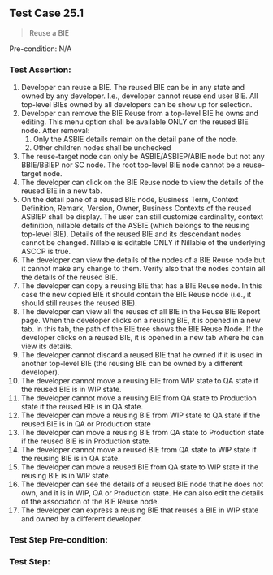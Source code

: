 ## Test Case 25.1

> Reuse a BIE

Pre-condition: N/A



### Test Assertion:

1. Developer can reuse a BIE. The reused BIE can be in any state and owned by any developer. I.e., developer cannot reuse end user BIE. All top-level BIEs owned by all developers can be show up for selection.
2. Developer can remove the BIE Reuse from a top-level BIE he owns and editing. This menu option shall be available ONLY on the reused BIE node. After removal:
	1. Only the ASBIE details remain on the detail pane of the node.
	2. Other children nodes shall be unchecked
3. The reuse-target node can only be ASBIE/ASBIEP/ABIE node but not any BBIE/BBIEP nor SC node. The root top-level BIE node cannot be a reuse-target node.
4. The developer can click on the BIE Reuse node to view the details of the reused BIE in a new tab.
5. On the detail pane of a reused BIE node, Business Term, Context Definition, Remark, Version, Owner, Business Contexts of the reused ASBIEP shall be display. The user can still customize cardinality, context definition, nillable details of the ASBIE (which belongs to the reusing top-level BIE). Details of the reused BIE and its descendant nodes cannot be changed. Nillable is editable ONLY if Nillable of the underlying ASCCP is true.
6. The developer can view the details of the nodes of a BIE Reuse node but it cannot make any change to them. Verify also that the nodes contain all the details of the reused BIE.
7. The developer can copy a reusing BIE that has a BIE Reuse node. In this case the new copied BIE it should contain the BIE Reuse node (i.e., it should still reuses the reused BIE).
8. The developer can view all the reuses of all BIE in the Reuse BIE Report page. When the developer clicks on a reusing BIE, it is opened in a new tab. In this tab, the path of the BIE tree shows the BIE Reuse Node. If the developer clicks on a reused BIE, it is opened in a new tab where he can view its details.
9. The developer cannot discard a reused BIE that he owned if it is used in another top-level BIE (the reusing BIE can be owned by a different developer).
10. The developer cannot move a reusing BIE from WIP state to QA state if the reused BIE is in WIP state.
11. The developer cannot move a reusing BIE from QA state to Production state if the reused BIE is in QA state.
12. The developer can move a reusing BIE from WIP state to QA state if the reused BIE is in QA or Production state
13. The developer can move a reusing BIE from QA state to Production state if the reused BIE is in Production state.
14. The developer cannot move a reused BIE from QA state to WIP state if the reusing BIE is in QA state.
15. The developer can move a reused BIE from QA state to WIP state if the reusing BIE is in WIP state.
16. The developer can see the details of a reused BIE node that he does not own, and it is in WIP, QA or Production state. He can also edit the details of the association of the BIE Reuse node.
17. The developer can express a reusing BIE that reuses a BIE in WIP state and owned by a different developer.

### Test Step Pre-condition:



### Test Step: